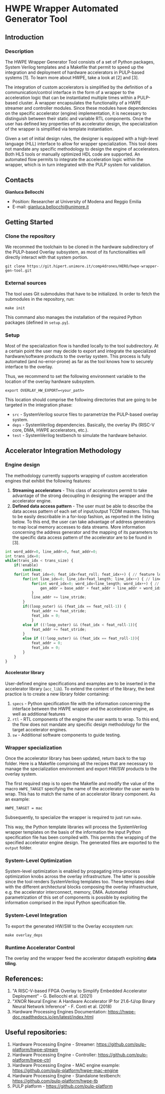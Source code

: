
# HWPE Wrapper Automated Generator Tool

## Introduction
### Description
The HWPE Wrapper Generator Tool consists of a set of Python packages, System Verilog templates and a Makefile that permit to speed up the integration and deployment of hardware accelerators in PULP-based systems [1]. To learn more about HWPE, take a look at [2] and [3].

The integration of custom accelerators is simplified by the definition of a communication/control interface in the form of a wrapper to the acceleration logic that can be instantiated multiple times within a PULP-based cluster. A wrapper encapsulates the functionality of a HWPE streamer and controller modules. Since these modules have dependencies on the specific accelerator (engine) implementation, it is necessary to distinguish between their static and variable RTL components. Once the user has defined key properties of its accelerator design, the specialization of the wrapper is simplified via template instantiation.

Given a set of initial design rules, the designer is equipped with a high-level language (HLL) interface to allow for wrapper specialization. This tool does not mandate any specific methodology to design the engine of accelerators. Both HLS tools or manually optimized HDL code are supported. An automated flow permits to integrate the acceleration logic within the wrapper, which is in turn integrated with the PULP system for validation.

## Contacts
**Gianluca Bellocchi**
* Position: Researcher at University of Modena and Reggio Emilia 
* E-mail: <gianluca.bellocchi@unimore.it>

## Getting Started

### Clone the repository
We recommed the toolchain to be cloned in the hardware subdirectory of the PULP-based Overlay subsystem, as most of its functionalities will directly interact with that system portion.

```
git clone https://git.hipert.unimore.it/comp4drones/HERO/hwpe-wrapper-gen-tool.git
```

### External sources
The tool uses Git submodules that have to be initialized. In order to fetch the submodules in the repository, run:

```
make init
```

This command also manages the installation of the required Python packages (defined in `setup.py`).

### Setup
Most of the specialization flow is handled locally to the tool subdirectory. At a certain point the user may decide to export and integrate the specialized hardware/software products to the overlay system. This process is fully automated (and no-error-prone) as far as the tool knows how to securely interface to the overlay.

Thus, we recommend to set the following environment variable to the location of the overlay hardware subsystem.

```
export OVERLAY_HW_EXPORT=<your_path>
```

This location should comprise the following directories that are going to be targeted in the integration phase:

 - `src` - SystemVerilog source files to parametrize the PULP-based overlay system.
 - `deps` - SystemVerilog dependencies. Basically, the overlay IPs (RISC-V core, DMA, HWPE accelerators, etc.).
 - `test` - SystemVerilog testbench to simulate the hardware behavior.

## Accelerator Integration Methodology

### Engine design
The methodology currently supports wrapping of custom acceleration engines that exhibit the following features:

 1. **Streaming accelerators** - This class of accelerators permit to take advantage of the strong decoupling in designing the wrapper and the accelerator engine.
 2. **Defined data access pattern** - The user must be able to describe the data access pattern of each set of input/output TCDM masters. This has to be easily describable in a for-loop fashion, as reported in the listing below. To this end, the user can take advantage of address generators to map local memory accesses to data streams. More information concerning the address generator and the mapping of its parameters to the specific data access pattern of the accelerator are to be found in [3].

```python
int word_addr=0, line_addr=0, feat_addr=0;
int trans_idx=0;
while(trans_idx < trans_size) {
	if(!enable)
		continue;
	for(int feat_idx=0; feat_idx<feat_roll; feat_idx++) { // feature loop
		for(int line_idx=0; line_idx<feat_length; line_idx++) { // line loop
			for(int word_idx=0; word_idx<line_length; word_idx++) { // word loop
				gen_addr = base_addr + feat_addr + line_addr + word_idx * step_addr;
			}
			line_addr += line_stride; 
		}
		if((loop_outer) && (feat_idx == feat_roll-1)) {
			feat_addr += feat_stride;
			feat_idx = 0;
			}
		else if ((!loop_outer) && (feat_idx < feat_roll-1)){
			feat_addr += feat_stride;
		}
		else if ((!loop_outer) && (feat_idx == feat_roll-1)){
			feat_addr = 0;
			feat_idx = 0;
		}
	}
}
```

#### Accelerator library
User-defined engine specifications and examples are to be inserted in the accelerator library (`acc_lib`).
To extend the content of the library, the best practice is to create a new library folder containing:

 1. `specs` - Python specification file with the information concerning the interface between the HWPE wrapper and the acceleration engine, as well as additional features
 2. `rtl` - RTL components of the engine the user wants to wrap. To this end, the flow does not mandate any specific design methodology for the target accelerator engines.
 3. `sw` - Additional software components to guide testing.

### Wrapper specialization 
Once the accelerator library has been updated, return back to the top folder. Here is a Makefile comprising all the recipes that are necessary to manage the specialization environment and export HW/SW products to the overlay system. 

The first required step is to open the Makefile and modify the value of the macro `HWPE_TARGET` specifying the name of the accelerator the user wants to wrap. This has to match the name of an accelerator library component. As an example: 

```
HWPE_TARGET = mac
```
Subsequently, to specialize the wrapper is required to just run `make`. 

This way, the Python template libraries will process the SystemVerilog wrapper templates on the basis of the information the input Python specification file has been compiled with. This permits the wrapping of the specified accelerator engine design. The generated files are exported to the `output` folder.

### System-Level Optimization
System-level optimization is enabled by propagating intra-process optimization knobs across the overlay infrastructure. The latter is possible since the tool renders SystemVerilog templates too. These templates deal with the different architectural blocks composing the overlay infrastructure, e.g. the accelerator interconnect, memory, DMA. Automated parametrization of this set of components is possible by exploiting the information comprised in the input Python specification file.

### System-Level Integration
To export the generated HW/SW to the Overlay ecosystem run:

```
make overlay_deps
```

### Runtime Accelerator Control
The overlay and the wrapper feed the accelerator datapath exploiting **data tiling**.

## References:
1) "A RISC-V-based FPGA Overlay to Simplify Embedded Accelerator Deployment" - G. Bellocchi et al. (2021)
2) "XNOR Neural Engine: A Hardware Accelerator IP for 21.6-fJ/op Binary Neural Network Inference" - F. Conti et al. (2018)
3) Hardware Processing Engines Documentation: https://hwpe-doc.readthedocs.io/en/latest/index.html

## Useful repositories:
1) Hardware Processing Engine - Streamer: https://github.com/pulp-platform/hwpe-stream
2) Hardware Processing Engine - Controller: https://github.com/pulp-platform/hwpe-ctrl
3) Hardware Processing Engine - MAC engine example: https://github.com/pulp-platform/hwpe-mac-engine
4) Hardware Processing Engine - Standalone testbench: https://github.com/pulp-platform/hwpe-tb
5) PULP platform - https://github.com/pulp-platform
